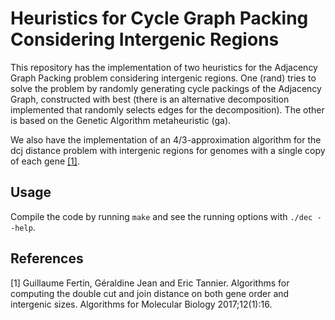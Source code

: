 # Heuristics for Cycle Graph Packing Considering Intergenic Regions

This repository has the implementation of two heuristics for the Adjacency Graph Packing problem considering intergenic regions. One (rand) tries to solve the problem by randomly generating cycle packings of the Adjacency Graph, constructed with best (there is an alternative decomposition implemented that randomly selects edges for the decomposition). The other is based on the Genetic Algorithm metaheuristic (ga).

We also have the implementation of an 4/3-approximation algorithm for the dcj distance problem with intergenic regions for genomes with a single copy of each gene [[1]](#1).

## Usage

Compile the code by running `make` and see the running options with `./dec --help`.

## References

<a id="1">[1]</a> 
Guillaume Fertin, Géraldine Jean and Eric Tannier. Algorithms for computing the double cut and join distance on both gene order and intergenic sizes. Algorithms for Molecular Biology 2017;12(1):16.
